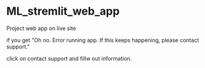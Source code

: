 # ML_stremlit_web_app
Project web app on live site 

if you get 
"Oh no.
Error running app. If this keeps happening, please contact support."

click on contact support and fillw out information. 